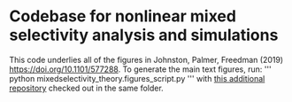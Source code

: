 # Codebase for nonlinear mixed selectivity analysis and simulations

This code underlies all of the figures in Johnston, Palmer, Freedman
(2019) https://doi.org/10.1101/577288. To generate the main text figures,
run:
'''
python mixedselectivity_theory.figures_script.py
'''
with [this additional repository](https://github.com/wj2/general-neural) checked
out in the same folder. 
